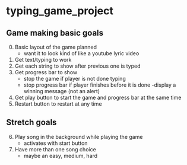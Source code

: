 # typing_game_project
## Game making basic goals
0. Basic layout of the game planned
    - want it to look kind of like a youtube lyric video
1. Get text/typing to work
2. Get each string to show after previous one is typed
3. Get progress bar to show 
    - stop the game if player is not done typing
    - stop progress bar if player finishes before it is done
        -display a winning message (not an alert)
4. Get play button to start the game and progress bar at the same time
5. Restart button to restart at any time

## Stretch goals
6. Play song in the background while playing the game
    - activates with start button
7. Have more than one song choice
    - maybe an easy, medium, hard